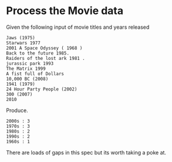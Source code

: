 Process the Movie data
======================

Given the following input of movie titles and years released

```
Jaws (1975)
Starwars 1977
2001 A Space Odyssey ( 1968 )
Back to the future 1985.
Raiders of the lost ark 1981 .
jurassic park 1993
The Matrix 1999
A fist full of Dollars
10,000 BC (2008)
1941 (1979)
24 Hour Party People (2002)
300 (2007)
2010
```

Produce.

```
2000s : 3
1970s : 3
1980s : 2
1990s : 2
1960s : 1
```

There are loads of gaps in this spec but its worth taking a poke at.
